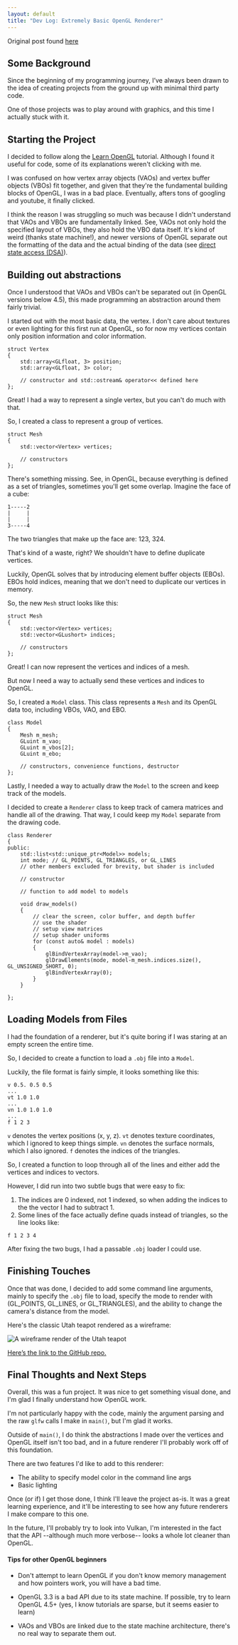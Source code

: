 ```yaml
---
layout: default
title: "Dev Log: Extremely Basic OpenGL Renderer"
---
```


Original post found [here](https://dev.to/yekyam/dev-log-extremely-basic-opengl-renderer-i40) 

## Some Background

Since the beginning of my programming journey, I’ve always been drawn to the idea of creating projects from the ground up with minimal third party code.

One of those projects was to play around with graphics, and this time I actually stuck with it. 


## Starting the Project

I decided to follow along the [Learn OpenGL](https://learnopengl.com/) tutorial. Although I found it useful for code, some of its explanations weren't clicking with me.

I was confused on how vertex array objects (VAOs) and vertex buffer objects (VBOs) fit together, and given that they're the fundamental building blocks of OpenGL, I was in a bad place. Eventually, afters tons of googling and youtube, it finally clicked.

I think the reason I was struggling so much was because I didn't understand that VAOs and VBOs are fundamentally linked. See, VAOs not only hold the specified layout of VBOs, they also hold the VBO data itself. It's kind of weird (thanks state machine!), and newer versions of OpenGL separate out the formatting of the data and the actual binding of the data (see [direct state access (DSA)](https://github.com/fendevel/Guide-to-Modern-OpenGL-Functions#glvertexattribformat--glbindvertexbuffer)). 

## Building out abstractions

Once I understood that VAOs and VBOs can't be separated out (in OpenGL versions below 4.5), this made programming an abstraction around them fairly trivial. 

I started out with the most basic data, the vertex. I don't care about textures or even lighting for this first run at OpenGL, so for now my vertices contain only position information and color information.

```
struct Vertex
{
    std::array<GLfloat, 3> position;
    std::array<GLfloat, 3> color;

    // constructor and std::ostream& operator<< defined here
};
```

Great! I had a way to represent a single vertex, but you can't do much with that. 

So, I created a class to represent a group of vertices.

```
struct Mesh
{
    std::vector<Vertex> vertices;

    // constructors
};
```

There's something missing. See, in OpenGL, because everything is defined as a set of triangles, sometimes you'll get some overlap. Imagine the face of a cube:

```
1-----2
|     |
|     |
3-----4
```
The two triangles that make up the face are: 123, 324.

That's kind of a waste, right? We shouldn't have to define duplicate vertices. 

Luckily, OpenGL solves that by introducing element buffer objects (EBOs). EBOs hold indices, meaning that we don't need to duplicate our vertices in memory.

So, the new `Mesh` struct looks like this:

```
struct Mesh
{
    std::vector<Vertex> vertices;
    std::vector<GLushort> indices;

    // constructors
};
```

Great! I can now represent the vertices and indices of a mesh. 

But now I need a way to actually send these vertices and indices to OpenGL.

So, I created a `Model` class. This class represents a `Mesh` and its OpenGL data too, including VBOs, VAO, and EBO.

```
class Model
{
    Mesh m_mesh;
    GLuint m_vao;
    GLuint m_vbos[2];
    GLuint m_ebo;

    // constructors, convenience functions, destructor
};
```

Lastly, I needed a way to actually draw the `Model` to the screen and keep track of the models.

I decided to create a `Renderer` class to keep track of camera matrices and handle all of the drawing. That way, I could keep my `Model` separate from the drawing code. 

```
class Renderer
{
public:
    std::list<std::unique_ptr<Model>> models; 
    int mode; // GL_POINTS, GL_TRIANGLES, or GL_LINES
    // other members excluded for brevity, but shader is included
    
    // constructor

    // function to add model to models

    void draw_models()
    {
        // clear the screen, color buffer, and depth buffer
        // use the shader
        // setup view matrices
        // setup shader uniforms
        for (const auto& model : models)
        {
            glBindVertexArray(model->m_vao);
            glDrawElements(mode, model-m_mesh.indices.size(), GL_UNSIGNED_SHORT, 0);
            glBindVertexArray(0);
        }
    }
    
};
```

## Loading Models from Files

I had the foundation of a renderer, but it's quite boring if I was staring at an empty screen the entire time.

So, I decided to create a function to load a `.obj` file into a `Model`. 

Luckily, the file format is fairly simple, it looks something like this:

```
v 0.5. 0.5 0.5
...
vt 1.0 1.0
...
vn 1.0 1.0 1.0
...
f 1 2 3
```

`v` denotes the vertex positions (x, y, z).
`vt` denotes texture coordinates, which I ignored to keep things simple.
`vn` denotes the surface normals, which I also ignored.
`f` denotes the indices of the triangles.

So, I created a function to loop through all of the lines and either add the vertices and indices to vectors. 

However, I did run into two subtle bugs that were easy to fix:

1. The indices are 0 indexed, not 1 indexed, so when adding the indices to the the vector I had to subtract 1.
2. Some lines of the face actually define quads instead of triangles, so the line looks like:

```
f 1 2 3 4
```
After fixing the two bugs, I had a passable `.obj` loader I could use.

## Finishing Touches

Once that was done, I decided to add some command line arguments, mainly to specify the `.obj` file to load, specify the mode to render with (GL_POINTS, GL_LINES, or GL_TRIANGLES), and the ability to change the camera's distance from the model.

Here's the classic Utah teapot rendered as a wireframe:


![A wireframe render of the Utah teapot](https://dev-to-uploads.s3.amazonaws.com/uploads/articles/9mhkunj9qxua3etdjts8.png)

[Here’s the link to the GitHub repo.](https://github.com/yekyam/SOGL-Renderer)

## Final Thoughts and Next Steps

Overall, this was a fun project. It was nice to get something visual done, and I'm glad I finally understand how OpenGL work. 

I'm not particularly happy with the code, mainly the argument parsing and the raw `glfw` calls I make in `main()`, but I'm glad it works. 

Outside of `main()`, I do think the abstractions I made over the vertices and OpenGL itself isn't too bad, and in a future renderer I'll probably work off of this foundation. 

There are two features I'd like to add to this renderer:
* The ability to specify model color in the command line args
* Basic lighting

Once (or if) I get those done, I think I'll leave the project as-is. It was a great learning experience, and it'll be interesting to see how any future renderers I make compare to this one.

In the future, I'll probably try to look into Vulkan, I'm interested in the fact that the API --although much more verbose-- looks a whole lot cleaner than OpenGL.

#### Tips for other OpenGL beginners

* Don't attempt to learn OpenGL if you don't know memory management and how pointers work, you will have a bad time.
 
* OpenGL 3.3 is a bad API due to its state machine. If possible, try to learn OpenGL 4.5+ (yes, I know tutorials are sparse, but it seems easier to learn)

* VAOs and VBOs are linked due to the state machine architecture, there's no real way to separate them out.